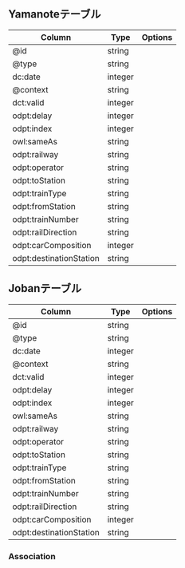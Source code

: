 ## Yamanoteテーブル

|Column|Type|Options|
|------|----|-------|
|@id|string|
|@type|string|
|dc:date|integer|
|@context|string|
|dct:valid|integer|
|odpt:delay|integer|
|odpt:index|integer|
|owl:sameAs|string|
|odpt:railway|string|
|odpt:operator|string|
|odpt:toStation|string|
|odpt:trainType|string|
|odpt:fromStation|string|
|odpt:trainNumber|string|
|odpt:railDirection|string|
|odpt:carComposition|integer|
|odpt:destinationStation|string|


## Jobanテーブル

|Column|Type|Options|
|------|----|-------|
|@id|string|
|@type|string|
|dc:date|integer|
|@context|string|
|dct:valid|integer|
|odpt:delay|integer|
|odpt:index|integer|
|owl:sameAs|string|
|odpt:railway|string|
|odpt:operator|string|
|odpt:toStation|string|
|odpt:trainType|string|
|odpt:fromStation|string|
|odpt:trainNumber|string|
|odpt:railDirection|string|
|odpt:carComposition|integer|
|odpt:destinationStation|string|



### Association

